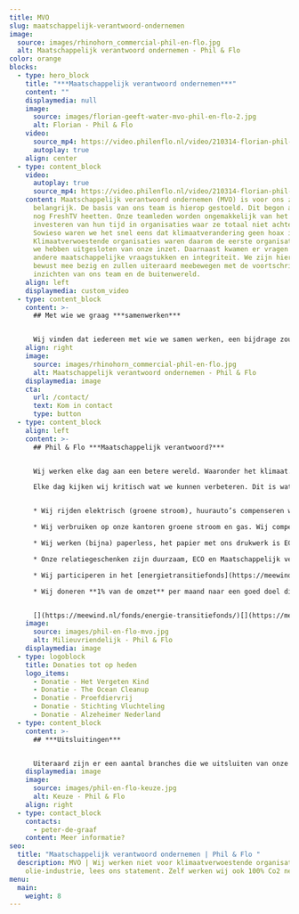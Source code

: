 ```yaml
---
title: MVO
slug: maatschappelijk-verantwoord-ondernemen
image:
  source: images/rhinohorn_commercial-phil-en-flo.jpg
  alt: Maatschappelijk verantwoord ondernemen - Phil & Flo
color: orange
blocks:
  - type: hero_block
    title: "***Maatschappelijk verantwoord ondernemen***"
    content: ""
    displaymedia: null
    image:
      source: images/florian-geeft-water-mvo-phil-en-flo-2.jpg
      alt: Florian - Phil & Flo
    video:
      source_mp4: https://video.philenflo.nl/video/210314-florian-phil-en-flo-Phil-en-Flo.mp4
      autoplay: true
    align: center
  - type: content_block
    video:
      autoplay: true
      source_mp4: https://video.philenflo.nl/video/210314-florian-phil-en-flo-Phil-en-Flo.mp4
    content: Maatschappelijk verantwoord ondernemen (MVO) is voor ons zeer
      belangrijk. De basis van ons team is hierop gestoeld. Dit begon al toen we
      nog FreshTV heetten. Onze teamleden worden ongemakkelijk van het
      investeren van hun tijd in organisaties waar ze totaal niet achter staan.
      Sowieso waren we het snel eens dat klimaatverandering geen hoax is.
      Klimaatverwoestende organisaties waren daarom de eerste organisaties die
      we hebben uitgesloten van onze inzet. Daarnaast kwamen er vragen over
      andere maatschappelijke vraagstukken en integriteit. We zijn hier zeer
      bewust mee bezig en zullen uiteraard meebewegen met de voortschrijdende
      inzichten van ons team en de buitenwereld.
    align: left
    displaymedia: custom_video
  - type: content_block
    content: >-
      ## Met wie we graag ***samenwerken***


      Wij vinden dat iedereen met wie we samen werken, een bijdrage zou kunnen leveren aan het verbeteren van de wereld. Dit betekent dat wij de keuze maken om te werken voor klimaatvriendelijke organisaties, integere organisaties en organisaties die de gezondheid van mensen zeer serieus nemen.
    align: right
    image:
      source: images/rhinohorn_commercial-phil-en-flo.jpg
      alt: Maatschappelijk verantwoord ondernemen - Phil & Flo
    displaymedia: image
    cta:
      url: /contact/
      text: Kom in contact
      type: button
  - type: content_block
    align: left
    content: >-
      ## Phil & Flo ***Maatschappelijk verantwoord?***


      Wij werken elke dag aan een betere wereld. Waaronder het klimaat.

      Elke dag kijken wij kritisch wat we kunnen verbeteren. Dit is wat we nu al doen:


      * Wij rijden elektrisch (groene stroom), huurauto’s compenseren we via [Treesforall](<https://treesforall.nl/compenseer-co2](https://treesforall.nl/compenseer-co2/>).

      * Wij verbruiken op onze kantoren groene stroom en gas. Wij compenseren dit (extra) via [Loyaltree](https://loyaltree.nl/).

      * Wij werken (bijna) paperless, het papier met ons drukwerk is ECO papier/ CO2 neutraal.

      * Onze relatiegeschenken zijn duurzaam, ECO en Maatschappelijk verantwoord <https://join-the-pipe.org/>

      * Wij participeren in het [energietransitiefonds](https://meewind.nl/fonds/energie-transitiefonds/).

      * Wij doneren **1% van de omzet** per maand naar een goed doel die we met ons team uitkiezen. 


      [](https://meewind.nl/fonds/energie-transitiefonds/)[](https://meewind.nl/fonds/zeewind-bestaande-parken/)Ook spreken we ons uit voor een duurzame wereld, zie de post van [Peter de Graaf op LinkedIn](https://www.linkedin.com/posts/peterdegraaf1_marketing-klimaatverandering-onlinemedia-activity-6623877199214727168-Wwo8)
    image:
      source: images/phil-en-flo-mvo.jpg
      alt: Milieuvriendelijk - Phil & Flo
    displaymedia: image
  - type: logoblock
    title: Donaties tot op heden
    logo_items:
      - Donatie - Het Vergeten Kind
      - Donatie - The Ocean Cleanup
      - Donatie - Proefdiervrij
      - Donatie - Stichting Vluchteling
      - Donatie - Alzeheimer Nederland
  - type: content_block
    content: >-
      ## ***Uitsluitingen***


      Uiteraard zijn er een aantal branches die we uitsluiten van onze creativiteit; Olie industrie, Tabak industrie, Olie verwerkende industrie, Beleggings-instituten die meer dan 20% investeren in Olie/ wapen aandelen, Wapen industrie, Plastic (op oliebasis) verwerkende industrie (als er alternatieven zijn), Greenwashing (het laten lijken dat je duurzaam bent, maar dit niet bent), Politieke partijen zonder goed antwoord op duurzaamheid, ethiek en vluchtelingenbeleid.
    displaymedia: image
    image:
      source: images/phil-en-flo-keuze.jpg
      alt: Keuze - Phil & Flo
    align: right
  - type: contact_block
    contacts:
      - peter-de-graaf
    content: Meer informatie?
seo:
  title: "Maatschappelijk verantwoord ondernemen | Phil & Flo "
  description: MVO | Wij werken niet voor klimaatverwoestende organisaties zoals
    olie-industrie, lees ons statement. Zelf werken wij ook 100% Co2 neutraal.
menu:
  main:
    weight: 8
---
```

